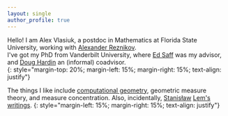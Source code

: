 ```yaml
---
layout: single
author_profile: true
---
```


Hello! I am Alex Vlasiuk, a postdoc in Mathematics at Florida State University, working with [Alexander Reznikov](https://www.math.fsu.edu/~reznikov/).<br>
I've got my PhD from Vanderbilt University, where [Ed Saff](https://my.vanderbilt.edu/edsaff/) was my advisor, and [Doug Hardin](https://my.vanderbilt.edu/doughardin/) an (informal) coadvisor.<br> 
{: style="margin-top: 20%; margin-left: 15%; margin-right: 15%; text-align: justify"}

The things I like include [computational geometry](/_pages/code), geometric measure theory, and measure concentration. Also, incidentally, [Stanisław](https://en.wikipedia.org/wiki/The_Cyberiad) [Lem's](https://en.wikipedia.org/wiki/Golem_XIV) [writings](https://en.wikipedia.org/wiki/Tales_of_Pirx_the_Pilot).
{: style="margin-left: 15%; margin-right: 15%; text-align: justify"}
